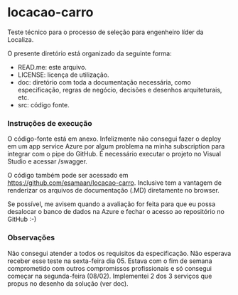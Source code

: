 # locacao-carro
Teste técnico para o processo de seleção para engenheiro líder da Localiza.

O presente diretório está organizado da seguinte forma:
- READ.me: este arquivo.
- LICENSE: licença de utilização.
- doc: diretório com toda a documentação necessária, como especificação, regras de negócio, decisões e desenhos arquiteturais, etc.
- src: código fonte.

### Instruções de execução
O código-fonte está em anexo. Infelizmente não consegui fazer o deploy em um app service Azure por algum problema na minha subscription para integrar com o pipe do GitHub. É necessário executar o projeto no Visual Studio e acessar /swagger.

O código também pode ser acessado em https://github.com/esamaan/locacao-carro. Inclusive tem a vantagem de renderizar os arquivos de documentação (.MD) diretamente no browser.

Se possível, me avisem quando a avaliação for feita para que eu possa desalocar o banco de dados na Azure e fechar o acesso ao repositório no GitHub :-)

### Observações
Não consegui atender a todos os requisitos da especificação. Não esperava receber esse teste na sexta-feira dia 05. Estava com o fim de semana comprometido com outros compromissos profissionais e só consegui começar na segunda-feira (08/02). Implementei 2 dos 3 serviços que propus no desenho da solução (ver doc).